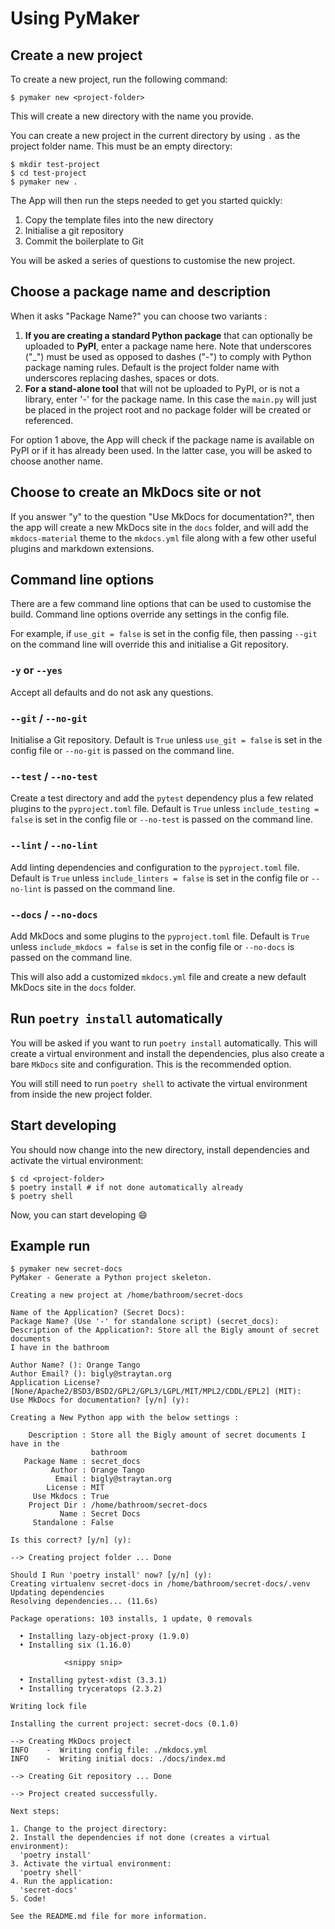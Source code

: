 # Using PyMaker

## Create a new project

To create a new project, run the following command:

```console
$ pymaker new <project-folder>
```

This will create a new directory with the name you provide.

You can create a new project in the current directory by using `.` as the
project folder name. This must be an empty directory:

```console
$ mkdir test-project
$ cd test-project
$ pymaker new .
```

The App will then run the steps needed to get you started quickly:

1. Copy the template files into the new directory
2. Initialise a git repository
3. Commit the boilerplate to Git

You will be asked a series of questions to customise the new project.

## Choose a package name and description

When it asks "Package Name?" you can choose two variants :

1. **If you are creating a standard Python package** that can optionally be
   uploaded to **PyPI**, enter a package name here. Note that underscores ("_")
   must be used as opposed to dashes ("-") to comply with Python package naming
   rules. Default is the project folder name with underscores replacing dashes,
   spaces or dots.
2. **For a stand-alone tool** that will not be uploaded to PyPI, or is not a
   library, enter '-' for the package name. In this case the `main.py` will just
   be placed in the project root and no package folder will be created or
   referenced.

For option 1 above, the App will check if the package name is available on PyPI
or if it has already been used. In the latter case, you will be asked to choose
another name.

## Choose to create an MkDocs site or not

If you answer "y" to the question "Use MkDocs for documentation?", then the app
will create a new MkDocs site in the `docs` folder, and will add the
`mkdocs-material` theme to the `mkdocs.yml` file along with a few other useful
plugins and markdown extensions.

## Command line options

There are a few command line options that can be used to customise the build.
Command line options override any settings in the config file.

For example, if `use_git = false` is set in the config file, then passing
`--git` on the command line will override this and initialise a Git repository.

### `-y` or `--yes`

Accept all defaults and do not ask any questions.

### `--git` / `--no-git`

Initialise a Git repository. Default is `True` unless `use_git = false` is set in
the config file or `--no-git` is passed on the command line.

### `--test` / `--no-test`

Create a test directory and add the `pytest` dependency plus a few related
plugins to the `pyproject.toml` file. Default is `True` unless `include_testing
= false` is set in the config file or `--no-test` is passed on the command line.

### `--lint` / `--no-lint`

Add linting dependencies and configuration to the `pyproject.toml` file. Default
is `True` unless `include_linters = false` is set in the config file or
`--no-lint` is passed on the command line.

### `--docs` / `--no-docs`

Add MkDocs and some plugins to the `pyproject.toml` file. Default is `True`
unless `include_mkdocs = false` is set in the config file or `--no-docs` is
passed on the command line.

This will also add a customized `mkdocs.yml` file and create a new default
MkDocs site in the `docs` folder.

## Run `poetry install` automatically

You will be asked if you want to run `poetry install` automatically. This will
create a virtual environment and install the dependencies, plus also create a
bare `MkDocs` site and configuration. This is the recommended option.

You will still need to run `poetry shell` to activate the virtual environment
from inside the new project folder.

## Start developing

You should now change into the new directory, install dependencies and activate
the virtual environment:

```console
$ cd <project-folder>
$ poetry install # if not done automatically already
$ poetry shell
```

Now, you can start developing :smile:

## Example run

```console
$ pymaker new secret-docs
PyMaker - Generate a Python project skeleton.

Creating a new project at /home/bathroom/secret-docs

Name of the Application? (Secret Docs):
Package Name? (Use '-' for standalone script) (secret_docs):
Description of the Application?: Store all the Bigly amount of secret documents
I have in the bathroom

Author Name? (): Orange Tango
Author Email? (): bigly@straytan.org
Application License? [None/Apache2/BSD3/BSD2/GPL2/GPL3/LGPL/MIT/MPL2/CDDL/EPL2] (MIT):
Use MkDocs for documentation? [y/n] (y):

Creating a New Python app with the below settings :

    Description : Store all the Bigly amount of secret documents I have in the
                  bathroom
   Package Name : secret_docs
         Author : Orange Tango
          Email : bigly@straytan.org
        License : MIT
     Use Mkdocs : True
    Project Dir : /home/bathroom/secret-docs
           Name : Secret Docs
     Standalone : False

Is this correct? [y/n] (y):

--> Creating project folder ... Done

Should I Run 'poetry install' now? [y/n] (y):
Creating virtualenv secret-docs in /home/bathroom/secret-docs/.venv
Updating dependencies
Resolving dependencies... (11.6s)

Package operations: 103 installs, 1 update, 0 removals

  • Installing lazy-object-proxy (1.9.0)
  • Installing six (1.16.0)

            <snippy snip>

  • Installing pytest-xdist (3.3.1)
  • Installing tryceratops (2.3.2)

Writing lock file

Installing the current project: secret-docs (0.1.0)

--> Creating MkDocs project
INFO    -  Writing config file: ./mkdocs.yml
INFO    -  Writing initial docs: ./docs/index.md

--> Creating Git repository ... Done

--> Project created successfully.

Next steps:

1. Change to the project directory:
2. Install the dependencies if not done (creates a virtual environment):
  'poetry install'
3. Activate the virtual environment:
  'poetry shell'
4. Run the application:
  'secret-docs'
5. Code!

See the README.md file for more information.
```
